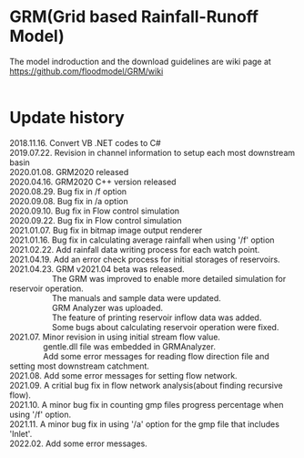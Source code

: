# GRM(Grid based Rainfall-Runoff Model)

The model indroduction and the download guidelines are wiki page at https://github.com/floodmodel/GRM/wiki
<br/><br/>

# Update history
2018.11.16. Convert VB .NET codes to C#  
2019.07.22. Revision in channel information to setup each most downstream basin  
2020.01.08. GRM2020 released  
2020.04.16. GRM2020 C++ version released  
2020.08.29. Bug fix in /f option  
2020.09.08. Bug fix in /a option  
2020.09.10. Bug fix in Flow control simulation  
2020.09.22. Bug fix in Flow control simulation  
2021.01.07. Bug fix in bitmap image output renderer  
2021.01.16. Bug fix in calculating average rainfall when using '/f' option  
2021.02.22. Add rainfall data writing process for each watch point.  
2021.04.19. Add an error check process for initial storages of reservoirs.  
2021.04.23. GRM v2021.04 beta was released.  
&nbsp;&nbsp;&nbsp;&nbsp;&nbsp;&nbsp;&nbsp;&nbsp;&nbsp;&nbsp;&nbsp;&nbsp;&nbsp;&nbsp;&nbsp;&nbsp;&nbsp;&nbsp;&nbsp;The GRM was improved to enable more detailed simulation for reservoir operation.  
&nbsp;&nbsp;&nbsp;&nbsp;&nbsp;&nbsp;&nbsp;&nbsp;&nbsp;&nbsp;&nbsp;&nbsp;&nbsp;&nbsp;&nbsp;&nbsp;&nbsp;&nbsp;&nbsp;The manuals and sample data were updated.  
&nbsp;&nbsp;&nbsp;&nbsp;&nbsp;&nbsp;&nbsp;&nbsp;&nbsp;&nbsp;&nbsp;&nbsp;&nbsp;&nbsp;&nbsp;&nbsp;&nbsp;&nbsp;&nbsp;GRM Analyzer was uploaded.  
&nbsp;&nbsp;&nbsp;&nbsp;&nbsp;&nbsp;&nbsp;&nbsp;&nbsp;&nbsp;&nbsp;&nbsp;&nbsp;&nbsp;&nbsp;&nbsp;&nbsp;&nbsp;&nbsp;The feature of printing reservoir inflow data was added.  
&nbsp;&nbsp;&nbsp;&nbsp;&nbsp;&nbsp;&nbsp;&nbsp;&nbsp;&nbsp;&nbsp;&nbsp;&nbsp;&nbsp;&nbsp;&nbsp;&nbsp;&nbsp;&nbsp;Some bugs about calculating reservoir operation were fixed.  
2021.07. Minor revision in using initial stream flow value.  
&nbsp;&nbsp;&nbsp;&nbsp;&nbsp;&nbsp;&nbsp;&nbsp;&nbsp;&nbsp;&nbsp;&nbsp;&nbsp;&nbsp;&nbsp;gentle.dll file was embedded in GRMAnalyzer.  
&nbsp;&nbsp;&nbsp;&nbsp;&nbsp;&nbsp;&nbsp;&nbsp;&nbsp;&nbsp;&nbsp;&nbsp;&nbsp;&nbsp;&nbsp;Add some error messages for reading flow direction file and setting most downstream catchment.  
2021.08. Add some error messages for setting flow network.  
2021.09. A critial bug fix in flow network analysis(about finding recursive flow).  
2021.10. A minor bug fix in counting gmp files progress percentage when using '/f' option.  
2021.11. A minor bug fix in using '/a' option for the gmp file that includes 'Inlet'.   
2022.02. Add some error messages.
